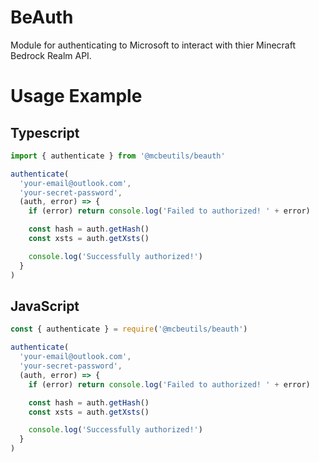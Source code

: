 # BeAuth
Module for authenticating to Microsoft to interact with thier Minecraft Bedrock Realm API.

# Usage Example
## Typescript
```ts
import { authenticate } from '@mcbeutils/beauth'

authenticate(
  'your-email@outlook.com',
  'your-secret-password',
  (auth, error) => {
    if (error) return console.log('Failed to authorized! ' + error)

    const hash = auth.getHash()
    const xsts = auth.getXsts()

    console.log('Successfully authorized!')
  }
)
```

## JavaScript
```js
const { authenticate } = require('@mcbeutils/beauth')

authenticate(
  'your-email@outlook.com',
  'your-secret-password',
  (auth, error) => {
    if (error) return console.log('Failed to authorized! ' + error)

    const hash = auth.getHash()
    const xsts = auth.getXsts()

    console.log('Successfully authorized!')
  }
)
```